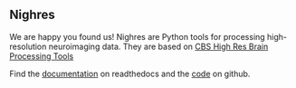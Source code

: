 ## Nighres

We are happy you found us! Nighres are Python tools for processing high-resolution neuroimaging data. They are based on [CBS High Res Brain Processing Tools](https://www.cbs.mpg.de/institute/software/cbs-tools)

Find the [documentation](http://nighres.readthedocs.io/en/latest/index.html) on readthedocs and the [code](https://github.com/nighres/nighres) on github.

